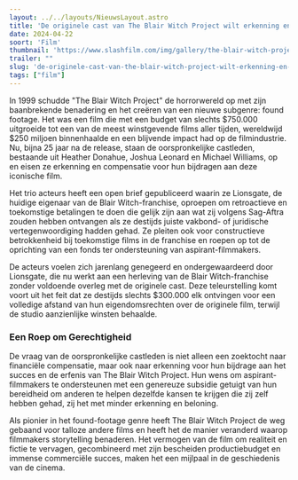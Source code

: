 ```yaml
---
layout: ../../layouts/NieuwsLayout.astro
title: 'De originele cast van The Blair Witch Project wilt erkenning en compensatie'
date: 2024-04-22
soort: 'Film'
thumbnail: 'https://www.slashfilm.com/img/gallery/the-blair-witch-project-trio-are-out-of-the-woods-and-asking-for-residuals/intro-1713717120.jpg'
trailer: ""
slug: 'de-originele-cast-van-the-blair-witch-project-wilt-erkenning-en-compensatie'
tags: ["film"]
---
```



In 1999 schudde "The Blair Witch Project" de horrorwereld op met zijn baanbrekende benadering en het creëren van een nieuwe subgenre: found footage. Het was een film die met een budget van slechts $750.000 uitgroeide tot een van de meest winstgevende films aller tijden, wereldwijd $250 miljoen binnenhaalde en een blijvende impact had op de filmindustrie. Nu, bijna 25 jaar na de release, staan de oorspronkelijke castleden, bestaande uit Heather Donahue, Joshua Leonard en Michael Williams, op en eisen ze erkenning en compensatie voor hun bijdragen aan deze iconische film.

Het trio acteurs heeft een open brief gepubliceerd waarin ze Lionsgate, de huidige eigenaar van de Blair Witch-franchise, oproepen om retroactieve en toekomstige betalingen te doen die gelijk zijn aan wat zij volgens Sag-Aftra zouden hebben ontvangen als ze destijds juiste vakbond- of juridische vertegenwoordiging hadden gehad. Ze pleiten ook voor constructieve betrokkenheid bij toekomstige films in de franchise en roepen op tot de oprichting van een fonds ter ondersteuning van aspirant-filmmakers.

De acteurs voelen zich jarenlang genegeerd en ondergewaardeerd door Lionsgate, die nu werkt aan een herleving van de Blair Witch-franchise zonder voldoende overleg met de originele cast. Deze teleurstelling komt voort uit het feit dat ze destijds slechts $300.000 elk ontvingen voor een volledige afstand van hun eigendomsrechten over de originele film, terwijl de studio aanzienlijke winsten behaalde.


### Een Roep om Gerechtigheid

De vraag van de oorspronkelijke castleden is niet alleen een zoektocht naar financiële compensatie, maar ook naar erkenning voor hun bijdrage aan het succes en de erfenis van The Blair Witch Project. Hun wens om aspirant-filmmakers te ondersteunen met een genereuze subsidie getuigt van hun bereidheid om anderen te helpen dezelfde kansen te krijgen die zij zelf hebben gehad, zij het met minder erkenning en beloning.


Als pionier in het found-footage genre heeft The Blair Witch Project de weg gebaand voor talloze andere films en heeft het de manier veranderd waarop filmmakers storytelling benaderen. Het vermogen van de film om realiteit en fictie te vervagen, gecombineerd met zijn bescheiden productiebudget en immense commerciële succes, maken het een mijlpaal in de geschiedenis van de cinema.